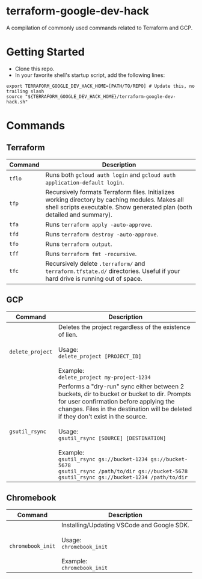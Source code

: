 # terraform-google-dev-hack

A compilation of commonly used commands related to Terraform and GCP.

# Getting Started

- Clone this repo.
- In your favorite shell's startup script, add the following lines:

```shell script
export TERRAFORM_GOOGLE_DEV_HACK_HOME=[PATH/TO/REPO] # Update this, no trailing slash 
source "${TERRAFORM_GOOGLE_DEV_HACK_HOME}/terraform-google-dev-hack.sh"
```

# Commands

## Terraform

| Command     | Description |
| ----------- | ----------- |
| `tflo`      | Runs both `gcloud auth login` and `gcloud auth application-default login`. |
| `tfp`       | Recursively formats Terraform files. Initializes working directory by caching modules. Makes all shell scripts executable. Show generated plan (both detailed and summary). |
| `tfa`       | Runs `terraform apply -auto-approve`. |
| `tfd`       | Runs `terraform destroy -auto-approve`. |
| `tfo`       | Runs `terraform output`. |
| `tff`       | Runs `terraform fmt -recursive`. |
| `tfc`       | Recursively delete `.terraform/` and `terraform.tfstate.d/` directories. Useful if your hard drive is running out of space. |

## GCP

| Command     | Description |
| ----------- | ----------- |
| `delete_project` | Deletes the project regardless of the existence of lien.<br/><br/>Usage:<br/>`delete_project [PROJECT_ID]`<br/><br/>Example:<br/>`delete_project my-project-1234`|
| `gsutil_rsync` | Performs a "dry-run" sync either between 2 buckets, dir to bucket or bucket to dir. Prompts for user confirmation before applying the changes. Files in the destination will be deleted if they don't exist in the source.<br/><br/>Usage:<br/>`gsutil_rsync [SOURCE] [DESTINATION]`<br/><br/>Example:<br/>`gsutil_rsync gs://bucket-1234 gs://bucket-5678`<br/>`gsutil_rsync /path/to/dir gs://bucket-5678`<br/>`gsutil_rsync gs://bucket-1234 /path/to/dir`|

## Chromebook

| Command     | Description |
| ----------- | ----------- |
| `chromebook_init` | Installing/Updating VSCode and Google SDK.<br/><br/>Usage:<br/>`chromebook_init`<br/><br/>Example:<br/>`chromebook_init` |
